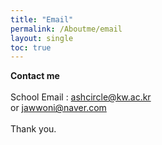 ```yaml
---
title: "Email"
permalink: /Aboutme/email
layout: single
toc: true
---
```


**Contact me**<br><br>
School Email : ashcircle@kw.ac.kr<br>
or jawwoni@naver.com<br><br>
Thank you.